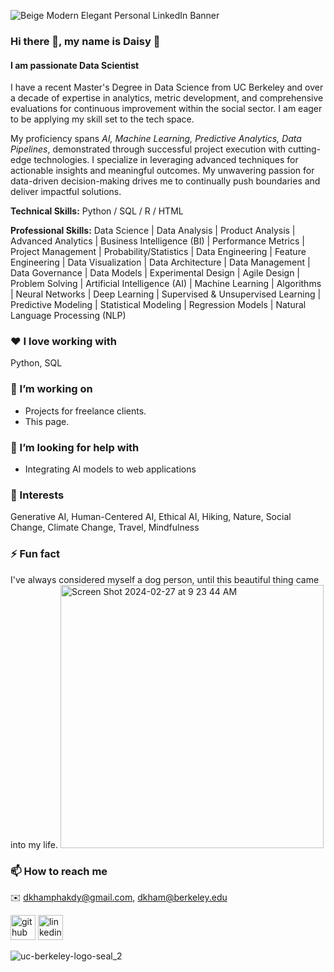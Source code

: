 ![Beige Modern Elegant Personal LinkedIn Banner](https://github.com/dkham/dkham/assets/72950291/bf73aa38-8a5f-49a7-b27c-cdcb8bbca997)

### Hi there 👋, my name is Daisy 🌸
#### I am passionate Data Scientist

I have a recent Master's Degree in Data Science from UC Berkeley and over a decade of expertise in analytics, metric development, and comprehensive evaluations for continuous improvement within the social sector. I am eager to be applying my skill set to the tech space. 

My proficiency spans *AI, Machine Learning, Predictive Analytics, Data Pipelines*, demonstrated through successful project execution with cutting-edge technologies. I specialize in leveraging advanced techniques for actionable insights and meaningful outcomes. My unwavering passion for data-driven decision-making drives me to continually push boundaries and deliver impactful solutions.

**Technical Skills:** Python / SQL / R / HTML

**Professional Skills:** Data Science | Data Analysis | Product Analysis | Advanced Analytics | Business Intelligence (BI) | Performance Metrics | Project Management | Probability/Statistics | Data Engineering | Feature Engineering | Data Visualization | Data Architecture | Data Management | Data Governance | Data Models | Experimental Design | Agile Design | Problem Solving | Artificial Intelligence (AI) | Machine Learning | Algorithms | Neural Networks | Deep Learning | Supervised & Unsupervised Learning | Predictive Modeling | Statistical Modeling | Regression Models | Natural Language Processing (NLP) 



### ❤ I love working with
Python, SQL

### 🔭 I’m working on
- Projects for freelance clients.
- This page.

### 🤔 I’m looking for help with

- Integrating AI models to web applications

### 🌳 Interests

Generative AI, Human-Centered AI, Ethical AI, Hiking, Nature, Social Change, Climate Change, Travel, Mindfulness

### ⚡ Fun fact

I've always considered myself a dog person, until this beautiful thing came into my life. 
<img width="421" alt="Screen Shot 2024-02-27 at 9 23 44 AM" src="https://github.com/dkham/dkham/assets/72950291/abf28c61-c54d-43b4-a0fb-865ddf8243ac">

### 📫 How to reach me

✉️ dkhamphakdy@gmail.com, dkham@berkeley.edu

[<img src='https://cdn.jsdelivr.net/npm/simple-icons@3.0.1/icons/github.svg' alt='github' height='40'>](https://github.com/dkham)  [<img src='https://cdn.jsdelivr.net/npm/simple-icons@3.0.1/icons/linkedin.svg' alt='linkedin' height='40'>](https://www.linkedin.com/in/daisykhamphakdy/)  


![uc-berkeley-logo-seal_2](https://github.com/dkham/dkham/assets/72950291/5ad186e5-859c-4a89-a33d-69776f18cc7b)



<!--
**dkham/dkham** is a ✨ _special_ ✨ repository because its `README.md` (this file) appears on your GitHub profile.

Here are some ideas to get you started:

- 🔭 I’m currently working on ...
- 🌱 I’m currently learning ...
- 👯 I’m looking to collaborate on ...
- 🤔 I’m looking for help with ...
- 💬 Ask me about ...
- 📫 How to reach me: ...
- 😄 Pronouns: she / her
- ⚡ Fun fact: ...
-->
